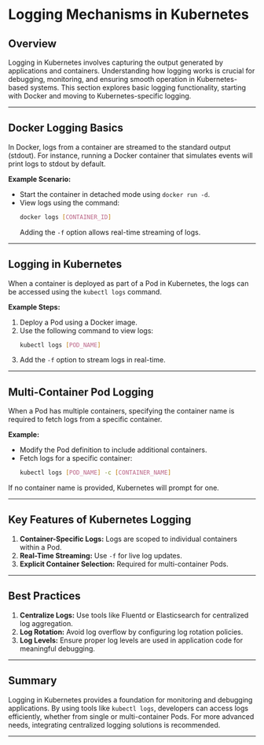 # Logging Mechanisms in Kubernetes

## Overview
Logging in Kubernetes involves capturing the output generated by applications and containers. Understanding how logging works is crucial for debugging, monitoring, and ensuring smooth operation in Kubernetes-based systems. This section explores basic logging functionality, starting with Docker and moving to Kubernetes-specific logging.

---

## Docker Logging Basics
In Docker, logs from a container are streamed to the standard output (stdout). For instance, running a Docker container that simulates events will print logs to stdout by default. 

**Example Scenario:**
- Start the container in detached mode using `docker run -d`.
- View logs using the command: 
  ```bash
  docker logs [CONTAINER_ID]
  ```
  Adding the `-f` option allows real-time streaming of logs.

---

## Logging in Kubernetes
When a container is deployed as part of a Pod in Kubernetes, the logs can be accessed using the `kubectl logs` command.

**Example Steps:**
1. Deploy a Pod using a Docker image.
2. Use the following command to view logs:
   ```bash
   kubectl logs [POD_NAME]
   ```
3. Add the `-f` option to stream logs in real-time.

---

## Multi-Container Pod Logging
When a Pod has multiple containers, specifying the container name is required to fetch logs from a specific container.

**Example:**
- Modify the Pod definition to include additional containers.
- Fetch logs for a specific container:
  ```bash
  kubectl logs [POD_NAME] -c [CONTAINER_NAME]
  ```
If no container name is provided, Kubernetes will prompt for one.

---

## Key Features of Kubernetes Logging
1. **Container-Specific Logs:** Logs are scoped to individual containers within a Pod.
2. **Real-Time Streaming:** Use `-f` for live log updates.
3. **Explicit Container Selection:** Required for multi-container Pods.

---

## Best Practices
1. **Centralize Logs:** Use tools like Fluentd or Elasticsearch for centralized log aggregation.
2. **Log Rotation:** Avoid log overflow by configuring log rotation policies.
3. **Log Levels:** Ensure proper log levels are used in application code for meaningful debugging.

---

## Summary
Logging in Kubernetes provides a foundation for monitoring and debugging applications. By using tools like `kubectl logs`, developers can access logs efficiently, whether from single or multi-container Pods. For more advanced needs, integrating centralized logging solutions is recommended.

---
